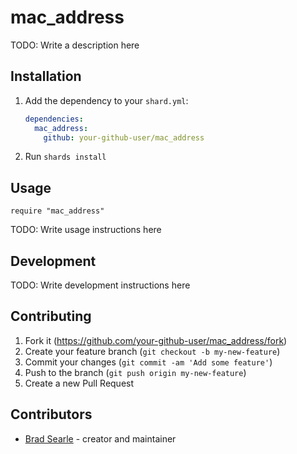 # mac_address

TODO: Write a description here

## Installation

1. Add the dependency to your `shard.yml`:

   ```yaml
   dependencies:
     mac_address:
       github: your-github-user/mac_address
   ```

2. Run `shards install`

## Usage

```crystal
require "mac_address"
```

TODO: Write usage instructions here

## Development

TODO: Write development instructions here

## Contributing

1. Fork it (<https://github.com/your-github-user/mac_address/fork>)
2. Create your feature branch (`git checkout -b my-new-feature`)
3. Commit your changes (`git commit -am 'Add some feature'`)
4. Push to the branch (`git push origin my-new-feature`)
5. Create a new Pull Request

## Contributors

- [Brad Searle](https://github.com/your-github-user) - creator and maintainer
